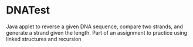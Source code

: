 # DNATest
Java applet to reverse a given DNA sequence, compare two strands, and generate a strand given the length.
Part of an assignment to practice using linked structures and recursion
